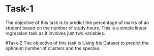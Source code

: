 # Task-1
The objective of this task is to predict the percentage of marks of an student based on the number of study hours. This is a simple linear regression task as it involves just two variables.

#Task-2
The objective of this task is Using Iris Dataset to predict the optimum number of clusters and the species.
